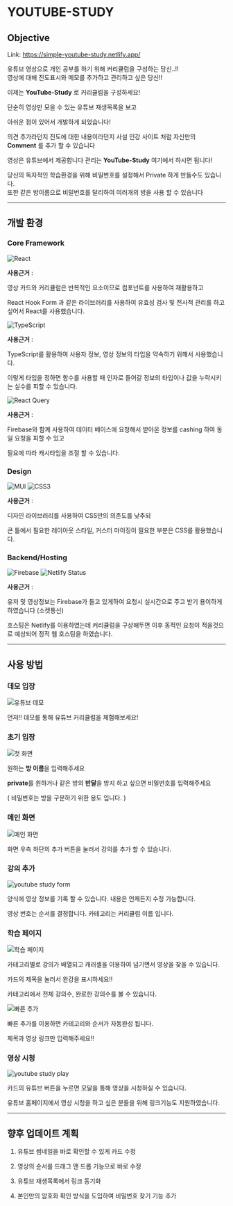 # YOUTUBE-STUDY
## Objective
Link: https://simple-youtube-study.netlify.app/

유튜브 영상으로 개인 공부를 하기 위해 커리큘럼을 구성하는 당신..!!   
영상에 대해 진도표시와 메모를 추가하고 관리하고 싶은 당신!!
  
이제는 **YouTube-Study** 로 커리큘럼을 구성하세요! 
  
단순히 영상만 모을 수 있는 유튜브 재생목록을 보고

아쉬운 점이 있어서 개발하게 되었습니다!


의견 추가라던지 진도에 대한 내용이라던지 
사설 인강 사이트 처럼 자신만의 **Comment** 를 추가 할 수 있습니다

영상은 유튜브에서 제공합니다
관리는 **YouTube-Study** 여기에서 하시면 됩니다!
  
당신의 독자적인 학습환경을 위해 비밀번호를 설정해서 Private 하게 만들수도 있습니다.  
또한 같은 방이름으로 비밀번호를 달리하여 여러개의 방을 사용 할 수 있습니다
  
---
## 개발 환경
### Core Framework
![React](https://img.shields.io/badge/react-20232a.svg?style=for-the-badge&logo=react&logoColor=61DAFB)

**사용근거** : 

영상 카드와 커리큘럼은 반복적인 요소이므로 컴포넌트를 사용하여 재활용하고 

React Hook Form 과 같은 라이브러리를 사용하여 유효성 검사 및 전사적 관리를 하고 싶어서 React를 사용했습니다.

![TypeScript](https://img.shields.io/badge/typescript-007ACC.svg?style=for-the-badge&logo=typescript&logoColor=white)

**사용근거** : 

TypeScript를 활용하여 사용자 정보, 영상 정보의 타입을 약속하기 위해서 사용했습니다.

이렇게 타입을 정하면 함수를 사용할 때 인자로 들어갈 정보의 타입이나 값을 누락시키는 실수를 피할 수 있습니다. 

![React Query](https://img.shields.io/badge/-React%20Query-FF4154?style=for-the-badge&logo=react%20query&logoColor=white)

**사용근거** : 

Firebase와 함께 사용하여 데이터 베이스에 요청해서 받아온 정보를 cashing 하여 동일 요청을 피할 수 있고

필요에 따라 캐시타임을 조절 할 수 있습니다. 

### Design
![MUI](https://img.shields.io/badge/MUI-0081CB.svg?style=for-the-badge&logo=mui&logoColor=white)
![CSS3](https://img.shields.io/badge/-CSS3-007ACC?style=for-the-badge&logo=css3)

**사용근거** : 

디자인 라이브러리를 사용하여 CSS만의 의존도를 낮추되

큰 틀에서 필요한 레이아웃 스타일, 커스터 마이징이 필요한 부분은 CSS를 활용했습니다.

### Backend/Hosting
![Firebase](https://img.shields.io/badge/Firebase-039BE5?style=for-the-badge&logo=Firebase&logoColor=white)
![Netlify Status](https://api.netlify.com/api/v1/badges/f15f03f9-55d8-4adc-97d5-f6e085141610/deploy-status)

**사용근거** : 

유저 및 영상정보는 Firebase가 들고 있게하여 요청시 실시간으로 주고 받기 용이하게 하였습니다 (소켓통신)

호스팅은 Netlify를 이용하였는데 커리큘럼을 구상해두면 이후 동적인 요청이 적을것으로 예상되어 정적 웹 호스팅을 하였습니다.

---
## 사용 방법

### 데모 입장

![유튜브 데모](https://user-images.githubusercontent.com/85422934/196579003-fb0426cf-1f28-4534-848d-45eefb4a4669.png)

먼저!! 데모를 통해 유튜브 커리큘럼을 체험해보세요!


### 초기 입장

![첫 화면](https://user-images.githubusercontent.com/85422934/195775710-05aed1d6-0363-4f1e-8d08-7677805ab589.png)

원하는 **방 이름**을 입력해주세요

**private**를 원하거나 같은 방의 **반달**을 방지 하고 싶으면 비밀번호를 입력해주세요

( 비밀번호는 방을 구분하기 위한 용도 입니다. )




### 메인 화면

![메인 화면](https://user-images.githubusercontent.com/85422934/195776904-a6b393c6-96fa-47f6-9fe0-50d114672143.png)

화면 우측 하단의 추가 버튼을 눌러서 강의를 추가 할 수 있습니다.




### 강의 추가

![youtube study form](https://user-images.githubusercontent.com/85422934/195777077-8799be2d-b361-4f53-a82a-9c3709945f44.png)

양식에 영상 정보를 기록 할 수 있습니다.
내용은 언제든지 수정 가능합니다.

영상 번호는 순서를 결정합니다.
카테고리는 커리큘럼 이름 입니다. 




### 학습 페이지

![학습 페이지](https://user-images.githubusercontent.com/85422934/200269029-9fe65600-a292-4737-9d81-eda832c04881.png)


카테고리별로 강의가 배열되고 캐러셀을 이용하여 넘기면서 영상을 찾을 수 있습니다.

카드의 제목을 눌러서 완강을 표시하세요!!

카테고리에서 전체 강의수, 완료한 강의수를 볼 수 있습니다.


![빠른 추가](https://user-images.githubusercontent.com/85422934/200270214-4a7328f9-c891-4fa9-ba94-b16989d66793.png)


빠른 추가를 이용하면 카테고리와 순서가 자동완성 됩니다. 

제목과 영상 링크만 입력해주세요!!



### 영상 시청

![youtube study play](https://user-images.githubusercontent.com/85422934/195777998-d8c34cce-205d-48e1-8d4d-df9056327f46.png)

카드의 유튜브 버튼을 누르면 모달을 통해 영상을 시청하실 수 있습니다.

유튜브 홈페이지에서 영상 시청을 하고 싶은 분들을 위해 링크기능도 지원하였습니다.


---
## 향후 업데이트 계획

1. 유튜브 썸네일을 바로 확인할 수 있게 카드 수정

2. 영상의 순서를 드래그 앤 드롭 기능으로 바로 수정

3. 유튜브 재생목록에서 링크 동기화

4. 본인만의 암호화 확인 방식을 도입하여 비밀번호 찾기 기능 추가







